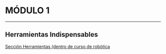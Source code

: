 
# MÓDULO 1


---  


## **Herramientas Indispensables**  

[Sección Herramientas (dentro de curso de robótica](https://www.cursoderobotica.com/herramientas-para-electronica/)  


